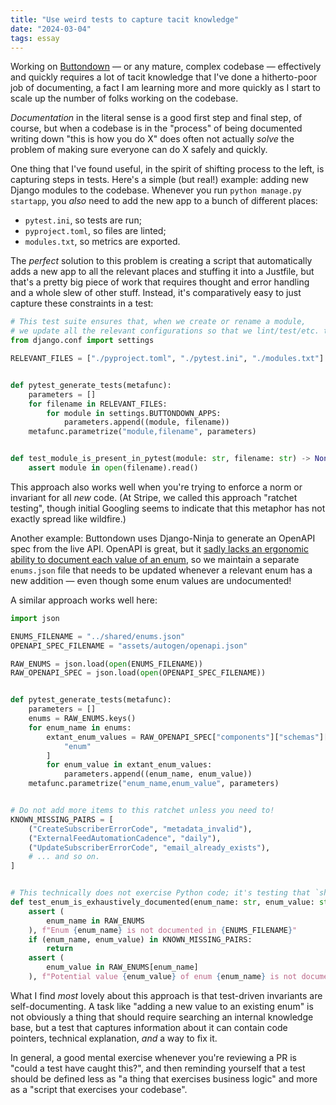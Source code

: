 ```yaml
---
title: "Use weird tests to capture tacit knowledge"
date: "2024-03-04"
tags: essay
---
```


Working on [Buttondown](https://buttondown.email) — or any mature, complex codebase — effectively and quickly requires a lot of tacit knowledge
that I've done a hitherto-poor job of documenting, a fact I am learning more and more quickly as I start to scale up
the number of folks working on the codebase.

_Documentation_ in the literal sense is a good first step and final step, of course, but when a codebase is in the "process" of being documented writing down "this is how you do X" does often not actually _solve_ the problem of making sure everyone can do X safely and quickly.

One thing that I've found useful, in the spirit of shifting process to the left, is capturing steps in tests. Here's a simple (but real!) example: adding new Django modules to the codebase. Whenever you run `python manage.py startapp`, you _also_ need to add the new app to a bunch of different places:

- `pytest.ini`, so tests are run;
- `pyproject.toml`, so files are linted;
- `modules.txt`, so metrics are exported.

The _perfect_ solution to this problem is creating a script that automatically adds a new app to all the relevant places and stuffing it into a Justfile, but that's a pretty big piece of work that requires thought and error handling and a whole slew of other stuff. Instead, it's comparatively easy to just capture these constraints in a test:

```python
# This test suite ensures that, when we create or rename a module,
# we update all the relevant configurations so that we lint/test/etc. that module.
from django.conf import settings

RELEVANT_FILES = ["./pyproject.toml", "./pytest.ini", "./modules.txt"]


def pytest_generate_tests(metafunc):
    parameters = []
    for filename in RELEVANT_FILES:
        for module in settings.BUTTONDOWN_APPS:
            parameters.append((module, filename))
    metafunc.parametrize("module,filename", parameters)


def test_module_is_present_in_pytest(module: str, filename: str) -> None:
    assert module in open(filename).read()
```

This approach also works well when you're trying to enforce a norm or invariant for all _new_ code. (At Stripe, we called this approach "ratchet testing", though initial Googling seems to indicate that this metaphor has not exactly spread like wildfire.)

Another example: Buttondown uses Django-Ninja to generate an OpenAPI spec from the live API. OpenAPI is great, but
it [sadly lacks an ergonomic ability to document each value of an enum](https://github.com/OAI/OpenAPI-Specification/issues/348), so we maintain a separate `enums.json` file that needs to be updated whenever a relevant enum has a new addition — even though some enum values are undocumented!

A similar approach works well here:

```python
import json

ENUMS_FILENAME = "../shared/enums.json"
OPENAPI_SPEC_FILENAME = "assets/autogen/openapi.json"

RAW_ENUMS = json.load(open(ENUMS_FILENAME))
RAW_OPENAPI_SPEC = json.load(open(OPENAPI_SPEC_FILENAME))


def pytest_generate_tests(metafunc):
    parameters = []
    enums = RAW_ENUMS.keys()
    for enum_name in enums:
        extant_enum_values = RAW_OPENAPI_SPEC["components"]["schemas"][enum_name][
            "enum"
        ]
        for enum_value in extant_enum_values:
            parameters.append((enum_name, enum_value))
    metafunc.parametrize("enum_name,enum_value", parameters)


# Do not add more items to this ratchet unless you need to!
KNOWN_MISSING_PAIRS = [
    ("CreateSubscriberErrorCode", "metadata_invalid"),
    ("ExternalFeedAutomationCadence", "daily"),
    ("UpdateSubscriberErrorCode", "email_already_exists"),
    # ... and so on.
]


# This technically does not exercise Python code; it's testing that `shared/enums.json` is up to date.
def test_enum_is_exhaustively_documented(enum_name: str, enum_value: str) -> None:
    assert (
        enum_name in RAW_ENUMS
    ), f"Enum {enum_name} is not documented in {ENUMS_FILENAME}"
    if (enum_name, enum_value) in KNOWN_MISSING_PAIRS:
        return
    assert (
        enum_value in RAW_ENUMS[enum_name]
    ), f"Potential value {enum_value} of enum {enum_name} is not documented in {ENUMS_FILENAME}"
```

What I find _most_ lovely about this approach is that test-driven invariants are self-documenting. A task like "adding a new value to an existing enum" is not obviously a thing that should require searching an internal knowledge base, but a test that captures information about it can contain code pointers, technical explanation, _and_ a way to fix it.

In general, a good mental exercise whenever you're reviewing a PR is "could a test have caught this?", and then reminding yourself that a test should be defined less as "a thing that exercises business logic" and more as a "script that exercises your codebase".
